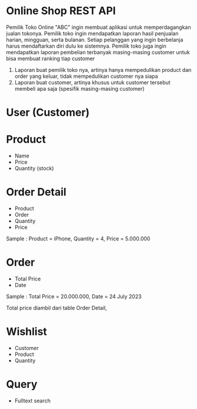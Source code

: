 # Online Shop REST API

Pemilik Toko Online "ABC" ingin membuat aplikasi untuk memperdagangkan jualan tokonya.
Pemilik toko ingin mendapatkan laporan hasil penjualan harian, mingguan, serta bulanan.
Setiap pelanggan yang ingin berbelanja harus mendaftarkan diri dulu ke sistemnya.
Pemilik toko juga ingin mendapatkan laporan pembelian terbanyak masing-masing customer untuk bisa membuat ranking tiap customer

1. Laporan buat pemilik toko nya, artinya hanya mempedulikan product dan order yang keluar, tidak mempedulikan customer nya siapa
2. Laporan buat customer, artinya khusus untuk customer tersebut membeli apa saja (spesifik masing-masing customer)

# User (Customer)

# Product
- Name
- Price
- Quantity (stock)

# Order Detail
- Product
- Order
- Quantity
- Price

Sample : Product = iPhone, Quantity = 4, Price = 5.000.000

# Order
- Total Price
- Date

Sample : Total Price = 20.000.000, Date = 24 July 2023

Total price diambil dari table Order Detail,


# Wishlist

- Customer
- Product
- Quantity

# Query
- Fulltext search
